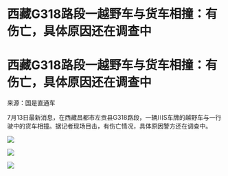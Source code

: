 # 西藏G318路段一越野车与货车相撞：有伤亡，具体原因还在调查中

# 西藏G318路段一越野车与货车相撞：有伤亡，具体原因还在调查中

来源：国是直通车

7月13日最新消息，在西藏昌都市左贡县G318路段，一辆川S车牌的越野车与一行驶中的货车相撞。据记者现场目击，有伤亡情况，具体原因警方还在调查中。 ​

![](https://inews.gtimg.com/om_bt/O0AC_bjy_Elp6zZf1rHd-2chQAi4reU0bsHevmNI8yPa0AA/1000)

![](https://inews.gtimg.com/news_bt/OxjarAvy6r7npr4X2fmzwk9ZenhopCjtdC3Yrt-44SxCgAA/1000)

![](https://inews.gtimg.com/news_bt/ORF1UQJGRXZEvsLSreFEPuwEXywreL7QZKJWaIityn5uwAA/1000)

